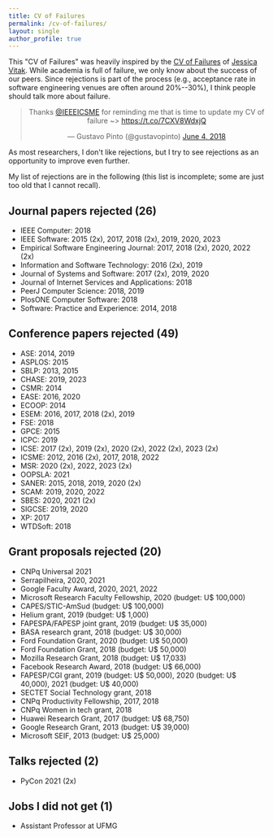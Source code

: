 ```yaml
---
title: CV of Failures
permalink: /cv-of-failures/
layout: single
author_profile: true
---
```


This "CV of Failures" was heavily inspired by the [CV of Failures](https://vitak.files.wordpress.com/2019/06/vitak-cv-of-failures-june19-1.pdf) of [Jessica Vitak](https://jessicavitak.com/). While academia is full of failure, we only know about the success of our peers. Since rejections is part of the process (e.g., acceptance rate in software engineering venues are often around 20%--30%), I think people should talk more about failure.

<center><blockquote class="twitter-tweet" data-partner="tweetdeck"><p lang="en" dir="ltr">Thanks <a href="https://twitter.com/IEEEICSME?ref_src=twsrc%5Etfw">@IEEEICSME</a> for reminding me that is time to update my CV of failure ~&gt; <a href="https://t.co/7CXV8WdxjQ">https://t.co/7CXV8WdxjQ</a></p>&mdash; Gustavo Pinto (@gustavopinto) <a href="https://twitter.com/gustavopinto/status/1003685173924388864?ref_src=twsrc%5Etfw">June 4, 2018</a></blockquote></center>
<script async src="https://platform.twitter.com/widgets.js" charset="utf-8"></script>

As most researchers, I don't like rejections, but I try to see rejections as an opportunity to improve even further.

My list of rejections are in the following (this list is incomplete; some are just too old that I cannot recall).

## Journal papers rejected (26)

- IEEE Computer: 2018
- IEEE Software: 2015 (2x), 2017, 2018 (2x), 2019, 2020, 2023
- Empirical Software Engineering Journal: 2017, 2018 (2x), 2020, 2022 (2x)
- Information and Software Technology: 2016 (2x), 2019
- Journal of Systems and Software: 2017 (2x), 2019, 2020
- Journal of Internet Services and Applications: 2018
- PeerJ Computer Science: 2018, 2019
- PlosONE Computer Software: 2018
- Software: Practice and Experience: 2014, 2018

## Conference papers rejected (49)

- ASE: 2014, 2019
- ASPLOS: 2015
- SBLP: 2013, 2015
- CHASE: 2019, 2023
- CSMR: 2014
- EASE: 2016, 2020
- ECOOP: 2014
- ESEM: 2016, 2017, 2018 (2x), 2019
- FSE: 2018
- GPCE: 2015
- ICPC: 2019
- ICSE: 2017 (2x), 2019 (2x), 2020 (2x), 2022 (2x), 2023 (2x)
- ICSME: 2012, 2016 (2x), 2017, 2018, 2022
- MSR: 2020 (2x), 2022, 2023 (2x)
- OOPSLA: 2021
- SANER: 2015, 2018, 2019, 2020 (2x)
- SCAM: 2019, 2020, 2022
- SBES: 2020, 2021 (2x)
- SIGCSE: 2019, 2020
- XP: 2017
- WTDSoft: 2018

## Grant proposals rejected (20)

- CNPq Universal 2021
- Serrapilheira, 2020, 2021
- Google Faculty Award, 2020, 2021, 2022
- Microsoft Research Faculty Fellowship, 2020 (budget: U$ 100,000)
- CAPES/STIC-AmSud (budget: U$ 100,000)
- Helium grant, 2019 (budget: U$ 1,000)
- FAPESPA/FAPESP joint grant, 2019 (budget: U$ 35,000)
- BASA research grant, 2018 (budget: U$ 30,000)
- Ford Foundation Grant, 2020 (budget: U$ 50,000)
- Ford Foundation Grant, 2018 (budget: U$ 50,000)
- Mozilla Research Grant, 2018 (budget: U$ 17,033)
- Facebook Research Award, 2018 (budget: U$ 66,000)
- FAPESP/CGI grant, 2019 (budget: U$ 50,000), 2020 (budget: U$ 40,000), 2021 (budget: U$ 40,000)
- SECTET Social Technology grant, 2018
- CNPq Productivity Fellowship, 2017, 2018
- CNPq Women in tech grant, 2018
- Huawei Research Grant, 2017 (budget: U$ 68,750)
- Google Research Grant, 2013 (budget: U$ 39,000)
- Microsoft SEIF, 2013 (budget: U$ 25,000)

## Talks rejected (2)
- PyCon 2021 (2x)

## Jobs I did not get (1)

- Assistant Professor at UFMG
